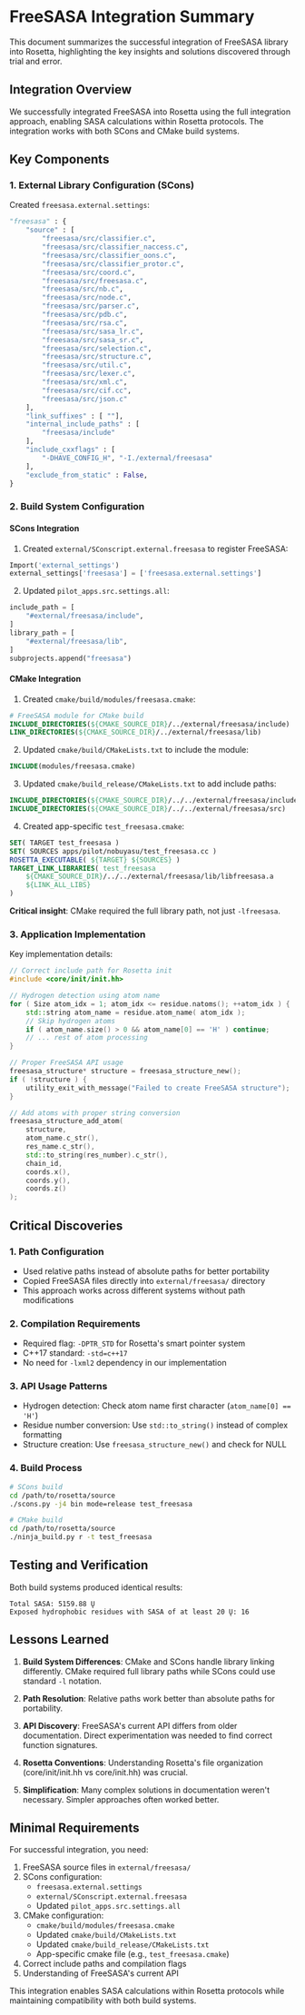 # FreeSASA Integration Summary

This document summarizes the successful integration of FreeSASA library into Rosetta, highlighting the key insights and solutions discovered through trial and error.

## Integration Overview

We successfully integrated FreeSASA into Rosetta using the full integration approach, enabling SASA calculations within Rosetta protocols. The integration works with both SCons and CMake build systems.

## Key Components

### 1. External Library Configuration (SCons)

Created `freesasa.external.settings`:
```python
"freesasa" : {
    "source" : [
        "freesasa/src/classifier.c",
        "freesasa/src/classifier_naccess.c",
        "freesasa/src/classifier_oons.c",
        "freesasa/src/classifier_protor.c",
        "freesasa/src/coord.c",
        "freesasa/src/freesasa.c",
        "freesasa/src/nb.c",
        "freesasa/src/node.c",
        "freesasa/src/parser.c",
        "freesasa/src/pdb.c",
        "freesasa/src/rsa.c",
        "freesasa/src/sasa_lr.c",
        "freesasa/src/sasa_sr.c",
        "freesasa/src/selection.c",
        "freesasa/src/structure.c",
        "freesasa/src/util.c",
        "freesasa/src/lexer.c",
        "freesasa/src/xml.c",
        "freesasa/src/cif.cc",
        "freesasa/src/json.c"
    ],
    "link_suffixes" : [ ""],
    "internal_include_paths" : [
        "freesasa/include"
    ],
    "include_cxxflags" : [
        "-DHAVE_CONFIG_H", "-I./external/freesasa"
    ],
    "exclude_from_static" : False,
}
```

### 2. Build System Configuration

#### SCons Integration

1. Created `external/SConscript.external.freesasa` to register FreeSASA:
```python
Import('external_settings')
external_settings['freesasa'] = ['freesasa.external.settings']
```

2. Updated `pilot_apps.src.settings.all`:
```python
include_path = [
    "#external/freesasa/include",
]
library_path = [
    "#external/freesasa/lib",
]
subprojects.append("freesasa")
```

#### CMake Integration

1. Created `cmake/build/modules/freesasa.cmake`:
```cmake
# FreeSASA module for CMake build
INCLUDE_DIRECTORIES(${CMAKE_SOURCE_DIR}/../external/freesasa/include)
LINK_DIRECTORIES(${CMAKE_SOURCE_DIR}/../external/freesasa/lib)
```

2. Updated `cmake/build/CMakeLists.txt` to include the module:
```cmake
INCLUDE(modules/freesasa.cmake)
```

3. Updated `cmake/build_release/CMakeLists.txt` to add include paths:
```cmake
INCLUDE_DIRECTORIES(${CMAKE_SOURCE_DIR}/../../external/freesasa/include)
INCLUDE_DIRECTORIES(${CMAKE_SOURCE_DIR}/../../external/freesasa/src)
```

4. Created app-specific `test_freesasa.cmake`:
```cmake
SET( TARGET test_freesasa )
SET( SOURCES apps/pilot/nobuyasu/test_freesasa.cc )
ROSETTA_EXECUTABLE( ${TARGET} ${SOURCES} )
TARGET_LINK_LIBRARIES( test_freesasa 
    ${CMAKE_SOURCE_DIR}/../../external/freesasa/lib/libfreesasa.a
    ${LINK_ALL_LIBS} 
)
```

**Critical insight**: CMake required the full library path, not just `-lfreesasa`.

### 3. Application Implementation

Key implementation details:

```cpp
// Correct include path for Rosetta init
#include <core/init/init.hh>

// Hydrogen detection using atom name
for ( Size atom_idx = 1; atom_idx <= residue.natoms(); ++atom_idx ) {
    std::string atom_name = residue.atom_name( atom_idx );
    // Skip hydrogen atoms
    if ( atom_name.size() > 0 && atom_name[0] == 'H' ) continue;
    // ... rest of atom processing
}

// Proper FreeSASA API usage
freesasa_structure* structure = freesasa_structure_new();
if ( !structure ) {
    utility_exit_with_message("Failed to create FreeSASA structure");
}

// Add atoms with proper string conversion
freesasa_structure_add_atom(
    structure,
    atom_name.c_str(),
    res_name.c_str(),
    std::to_string(res_number).c_str(),
    chain_id,
    coords.x(),
    coords.y(),
    coords.z()
);
```

## Critical Discoveries

### 1. Path Configuration
- Used relative paths instead of absolute paths for better portability
- Copied FreeSASA files directly into `external/freesasa/` directory
- This approach works across different systems without path modifications

### 2. Compilation Requirements
- Required flag: `-DPTR_STD` for Rosetta's smart pointer system
- C++17 standard: `-std=c++17`
- No need for `-lxml2` dependency in our implementation

### 3. API Usage Patterns
- Hydrogen detection: Check atom name first character (`atom_name[0] == 'H'`)
- Residue number conversion: Use `std::to_string()` instead of complex formatting
- Structure creation: Use `freesasa_structure_new()` and check for NULL

### 4. Build Process
```bash
# SCons build
cd /path/to/rosetta/source
./scons.py -j4 bin mode=release test_freesasa

# CMake build  
cd /path/to/rosetta/source
./ninja_build.py r -t test_freesasa
```

## Testing and Verification

Both build systems produced identical results:
```
Total SASA: 5159.88 Ų
Exposed hydrophobic residues with SASA of at least 20 Ų: 16
```

## Lessons Learned

1. **Build System Differences**: CMake and SCons handle library linking differently. CMake required full library paths while SCons could use standard `-l` notation.

2. **Path Resolution**: Relative paths work better than absolute paths for portability.

3. **API Discovery**: FreeSASA's current API differs from older documentation. Direct experimentation was needed to find correct function signatures.

4. **Rosetta Conventions**: Understanding Rosetta's file organization (core/init/init.hh vs core/init.hh) was crucial.

5. **Simplification**: Many complex solutions in documentation weren't necessary. Simpler approaches often worked better.

## Minimal Requirements

For successful integration, you need:
1. FreeSASA source files in `external/freesasa/`
2. SCons configuration:
   - `freesasa.external.settings` 
   - `external/SConscript.external.freesasa`
   - Updated `pilot_apps.src.settings.all`
3. CMake configuration:
   - `cmake/build/modules/freesasa.cmake`
   - Updated `cmake/build/CMakeLists.txt`
   - Updated `cmake/build_release/CMakeLists.txt`
   - App-specific cmake file (e.g., `test_freesasa.cmake`)
4. Correct include paths and compilation flags
5. Understanding of FreeSASA's current API

This integration enables SASA calculations within Rosetta protocols while maintaining compatibility with both build systems.